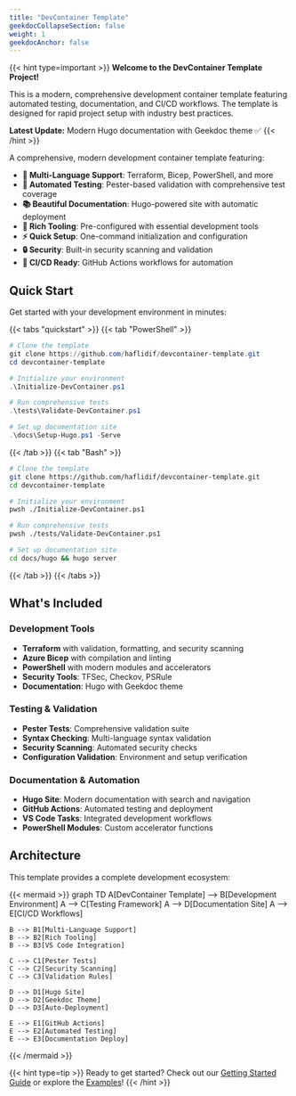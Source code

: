 ```yaml
---
title: "DevContainer Template"
geekdocCollapseSection: false
weight: 1
geekdocAnchor: false
---
```


{{< hint type=important >}}
**Welcome to the DevContainer Template Project!**

This is a modern, comprehensive development container template featuring automated testing, documentation, and CI/CD workflows. The template is designed for rapid project setup with industry best practices.

**Latest Update:** Modern Hugo documentation with Geekdoc theme ✅
{{< /hint >}}

A comprehensive, modern development container template featuring:

- **🐳 Multi-Language Support**: Terraform, Bicep, PowerShell, and more
- **🧪 Automated Testing**: Pester-based validation with comprehensive test coverage
- **📚 Beautiful Documentation**: Hugo-powered site with automatic deployment
- **🔧 Rich Tooling**: Pre-configured with essential development tools
- **⚡ Quick Setup**: One-command initialization and configuration
- **🔒 Security**: Built-in security scanning and validation
- **🚀 CI/CD Ready**: GitHub Actions workflows for automation

## Quick Start

Get started with your development environment in minutes:

{{< tabs "quickstart" >}}
{{< tab "PowerShell" >}}
```powershell
# Clone the template
git clone https://github.com/haflidif/devcontainer-template.git
cd devcontainer-template

# Initialize your environment
.\Initialize-DevContainer.ps1

# Run comprehensive tests
.\tests\Validate-DevContainer.ps1

# Set up documentation site
.\docs\Setup-Hugo.ps1 -Serve
```
{{< /tab >}}
{{< tab "Bash" >}}
```bash
# Clone the template
git clone https://github.com/haflidif/devcontainer-template.git
cd devcontainer-template

# Initialize your environment
pwsh ./Initialize-DevContainer.ps1

# Run comprehensive tests
pwsh ./tests/Validate-DevContainer.ps1

# Set up documentation site
cd docs/hugo && hugo server
```
{{< /tab >}}
{{< /tabs >}}

## What's Included

### Development Tools
- **Terraform** with validation, formatting, and security scanning
- **Azure Bicep** with compilation and linting
- **PowerShell** with modern modules and accelerators  
- **Security Tools**: TFSec, Checkov, PSRule
- **Documentation**: Hugo with Geekdoc theme

### Testing & Validation
- **Pester Tests**: Comprehensive validation suite
- **Syntax Checking**: Multi-language syntax validation
- **Security Scanning**: Automated security checks
- **Configuration Validation**: Environment and setup verification

### Documentation & Automation
- **Hugo Site**: Modern documentation with search and navigation
- **GitHub Actions**: Automated testing and deployment
- **VS Code Tasks**: Integrated development workflows
- **PowerShell Modules**: Custom accelerator functions

## Architecture

This template provides a complete development ecosystem:

{{< mermaid >}}
graph TD
    A[DevContainer Template] --> B[Development Environment]
    A --> C[Testing Framework]
    A --> D[Documentation Site]
    A --> E[CI/CD Workflows]
    
    B --> B1[Multi-Language Support]
    B --> B2[Rich Tooling]
    B --> B3[VS Code Integration]
    
    C --> C1[Pester Tests]
    C --> C2[Security Scanning]
    C --> C3[Validation Rules]
    
    D --> D1[Hugo Site]
    D --> D2[Geekdoc Theme]
    D --> D3[Auto-Deployment]
    
    E --> E1[GitHub Actions]
    E --> E2[Automated Testing]
    E --> E3[Documentation Deploy]
{{< /mermaid >}}

{{< hint type=tip >}}
Ready to get started? Check out our [Getting Started Guide](docs/getting-started/) or explore the [Examples](docs/examples/)!
{{< /hint >}}
